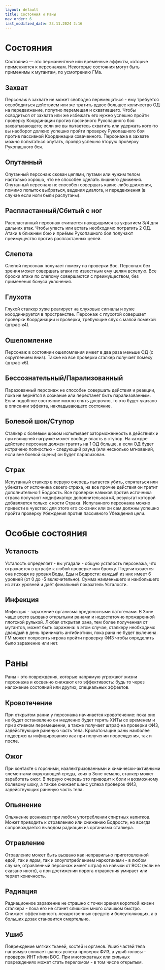 ```yaml
---
layout: default
title: Состояния и Раны
nav_order: 6
last_modified_date: 23.11.2024 2:16
---
```


# Состояния
Состояния — это перманентные или временные эффекты, которые применяются к персонажам. Некоторые состояния могут быть применимы к мутантам, по усмотрению ГМа.

## Захват
Персонаж в захвате не может свободно перемещаться - ему требуется освободиться действием или же тратить вдвое большее количество ОД на передвижение, попутно перемещая и схватившего. Чтобы осводиться от захвата или же избежать его нужно успешно пройти проверку Координации против пассивного Рукопашного боя захватывающего; если же вы пытаетесь схватить или удержать кого-то вы наоборот должно успешно пройти проверку Рукопашного боя против пассивной Координации схваченного. Персонажа в захвате можно попытаться опутать, пройдя успешно вторую проверку Рукопашного боя.

## Опутанный
Опутанный персонаж скован цепями, путами или чужим телом настолько хорошо, что не способен сделать лишнего движения. Опутанный персонаж не способен совершать какие-либо движения, помимо попыток выбраться, ведения диалога, и передвижения (в случае если ноги были распутаны).

## Распластанный/Сбитый с ног
Распластанный персонаж считается находящимся за укрытием 3/4 для дальних атак. Чтобы упасть или встать необходимо потратить 2 ОД. Атаки в ближнем бою и приёмы Рукопашного боя получают преимущество против распластанных целей.

## Слепота
Слепой персонаж получает помеху на проверки Вос. Персонаж без зрения может совершать атаки по известным ему целям вслепую. Все броски атаки по слепому совершаются с преимуществом, без применения бонуса уклонения.

## Глухота  
Глухой сталкер хуже реагирует на слуховые сигналы и хуже координируется в пространстве. Персонаж с глухотой совершает проверки Координации и проверки, требующие слух с малой помехой (штраф к4).

## Ошеломление
Персонаж в состоянии ошеломления имеет в два раза меньше ОД (с округлением вниз). Также на все проверки сталкер получает помеху (штраф к6).

## Бессознательный/Парализованный
Паразованный персонаж не способен совершать действия и реакции, пока не вернётся в сознание или перестанет быть парализованным. Если подобное состояние можно снять досрочно, то это будет указано в описании эффекта, накладывающего состояние.

## Болевой шок/Ступор
Сталкер с болевым шоком испытывает заторможенность в действиях и при излишней нагрузке может вообще впасть в ступор. На каждое действие персонаж должен тратить на 1 ОД больше, а если ОД будет истрачено полностью - следующий раунд (или несколько мгновений, если вне боевой сцены) он будет парализован.

## Страх
Испуганный сталкер в первую очередь пытается убить, спрятаться или убежать от источника своего страха, на все прочие действия он тратит дополнительно 1 Бодрость. Все проверки навыков против источника страха получают модификатор: дополнительная к4, результат которой добавляется только к кости Страха. Испуганного персонажа можно привести в чувство: для этого его союзник или он сам должны успешно пройти проверку Убеждения против пассивного Убеждения цели.

# Особые состояния

## Усталость
Усталость определяет - вы угадали - общую усталость персонажа, что отражается в штрафе к любой проверке или броску. Подсчитывается она исходя из уровня Воды, Еды и Бодрости: каждый из них имеет 6 уровней (от 0 до -5 включительно). Сумма наименьшего и наибольшего из этих уровней и даёт финальный показатель Усталости.

## Инфекция
Инфекция - заражение организма вредоносными патогенами. В Зоне чаще всего вызвано открытыми ранами и недостаточно прожаренной плотской рулькой. Любая открытая рана, тем более полученная от мутантов, может быть заражена: в этом случае, сталкеру необходимо дваждый в день принимать антибиотики, пока рана не будет вылечена. ГМ может попросить игрока пройти проверку ФИЗ чтобы определить было заражение или нет.

# Раны
Раны - это повреждения, которые напрямую угрожают жизни персонажа и косвенно снижают его эффективость: будь то через наложение состояний или других, специальных эффектов.

## Кровотечение
При открытом рании у персонажа начинается кровотечение: пока оно не будет остановлено он медленно будет терять ХИТы со временем и при активном перемещении, а также получает штраф на проверки ФИЗ, задействующие раненую часть тела. Кровоточащие раны наиболее подвержены инфицированию как при получении повреждения, так и после.

## Ожог
При контакте с горячими, наэлектризованными и химически-активными элементами окружающей среды, коих в Зоне немало, сталкер может заработать ожог. В первую очередь это приводит к боли и возможному болевому шоку, а также снижает шанс успеха проверок ФИЗ, задействующих раненую часть тела.

## Опьянение
Опьянение возникает при любом употреблении спиртных напитков. Может приводить к отравлению или снижению Бодрости, но всегда сопровождается выводом радиации из организма сталкера.

## Отравление
Отравление может быть вызвано как неправильно приготовленной едой, так и ядом, так и злоупотреблением наркотиками - в любом случае, отравленный персонаж имеет штраф на навыки от ВОС (если не сказано иного), а при достижении порога отравления умирает или теряет конечность.

## Радиация 
Радиационное заражение не страшно с точки зрения короткой жизни сталкера - пока его не станет слишком много слишком быстро. Снижает эффективность лекарственных средств и болеутоляющих, а в больших дозах становится смертельно.

## Ушиб
Повреждение мягких тканей, костей и органов. Ушиб частей тела напрямую снижает шансы успеха проверок ФИЗ, а ушиб головы - проверок ИНТ и/или ВОС. При многократных или сильных повреждениях может стать переломом - в том числе открытым.
